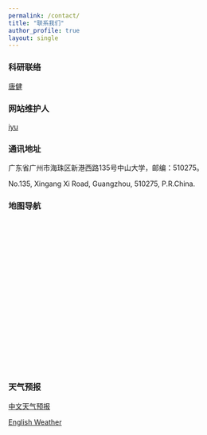 ```yaml
---
permalink: /contact/
title: "联系我们"
author_profile: true
layout: single
---
```


<div class="container mt-2">
    <div class="row">
        <div class="col-md-8">
            <h3>科研联络</h3>
            <p class="lead">
                <a href="http://spe.sysu.edu.cn/node/605" class="text-decoration-none">唐健</a>
            </p>
        </div>
        <div class="col-md-4">
            <h3>网站维护人</h3>
            <p class="lead">
                <a href="mailto:zhaoww7@mail3.sysu.edu.cn" class="text-decoration-none">iyu</a>
            </p>
        </div>
    </div>
    <div class="row mt-4">
        <div class="col-md-12">
            <h3>通讯地址</h3>
            <p class="lead">
                广东省广州市海珠区新港西路135号中山大学，邮编：510275。
            </p>
            <p class="lead">
                No.135, Xingang Xi Road, Guangzhou, 510275, P.R.China.
            </p>
        </div>
    </div>
    <div class="row mt-4">
        <div class="col-md-8">
            <h3>地图导航</h3>
            <div id="map" style="width: 100%; height: 300px;"></div>
        </div>
        <div class="col-md-4">
            <h3>天气预报</h3>
            <p class="lead">
                <a href="http://forecast.weather.com.cn/town/weathern/101280101036.shtml" class="text-decoration-none">中文天气预报</a>
            </p>
            <p class="lead">
                <a href="https://www.google.com/search?hl=en-US&sxsrf=ALeKk03MDgkqnjjotQFV0ZHVyDNb_nQPKA:1591701806118&ei=LnHfXoXXBovWmAXGpoWYBA&q=guangzhou+weather" class="text-decoration-none">English Weather</a>
            </p>
        </div>
    </div>
</div>

<!-- 高德地图API -->
<script src="https://webapi.amap.com/maps?v=1.4.15&key=70b974d00902c7b8a261a149cecc01d0"></script>
<script>
   !function(){
     var infoWindow, map, level = 16,
       center = {lng: 113.3, lat: 23.1},
       features = [];
     function loadFeatures(){
       for(var feature, data, i = 0, len = features.length, j, jl, path; i < len; i++){
         data = features[i];
         switch(data.type){
           case "Marker":
             feature = new AMap.Marker({ map: map, position: new AMap.LngLat(data.lnglat.lng, data.lnglat.lat),
               zIndex: 3, extData: data, offset: new AMap.Pixel(data.offset.x, data.offset.y), title: data.name,
               content: '<div class="icon icon-' + data.icon + ' icon-'+ data.icon +'-' + data.color +'"></div>' });
             break;
           case "Polyline":
            for(j = 0, jl = data.path.length, path = []; j < jl; j++){
							path.push(new AMap.LngLat(data.path[j].lng, data.path[j].lat));
						}
             feature = new AMap.Polyline({ map: map, path: path, extData: data, zIndex: 2,
               strokeWeight: data.strokeWeight, strokeColor: data.strokeColor, strokeOpacity: data.strokeOpacity });
             break;
           case "Polygon":
             for(j = 0, jl = data.path.length, path = []; j < jl; j++){
               path.push(new AMap.LngLat(data.path[j].lng, data.path[j].lat));
             }
             feature = new AMap.Polygon({ map: map, path: path, extData: data, zIndex: 1,
               strokeWeight: data.strokeWeight, strokeColor: data.strokeColor, strokeOpacity: data.strokeOpacity,
               fillColor: data.fillColor, fillOpacity: data.fillOpacity });
             break;
           default: feature = null;
         }
         if(feature){ AMap.event.addListener(feature, "click", mapFeatureClick); }
       }
     }
     function mapFeatureClick(e){
       if(!infoWindow){ infoWindow = new AMap.InfoWindow({autoMove: true,isCustom: false}); }
       var extData = e.target.getExtData();
       infoWindow.setContent("<div class='myinfowindow'><h5>" + extData.name + "</h5><div>" + extData.desc + "</div></div>");
       infoWindow.open(map, e.lnglat);
     }
     map = new AMap.Map("map", {center: new AMap.LngLat(center.lng, center.lat), level: level, keyboardEnable:true, dragEnable:true, scrollWheel:true, doubleClickZoom:true});
     loadFeatures();
     map.on('complete', function(){
       map.plugin(["AMap.ToolBar", "AMap.OverView", "AMap.Scale"], function(){
         map.addControl(new AMap.ToolBar({ruler: true, direction: true, locate: false})); map.addControl(new AMap.OverView({isOpen: true})); map.addControl(new AMap.Scale);
       });	
     })
 	}();
   </script>